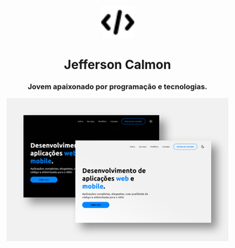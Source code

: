<div align="center">
    <img src="./.github/logo.png" width="75">
    <h1>
        Jefferson Calmon
    </h1>
    <h3>Jovem apaixonado por programação e tecnologias.</h3>
</div>

<img src="./.github/capa.png">